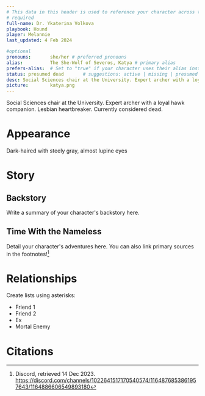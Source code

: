 ```yaml
---
# This data in this header is used to reference your character across the entire website. 
# required
full-name: Dr. Ykaterina Volkova
playbook: Hound
player: Melannie
last_updated: 4 Feb 2024

#optional
pronouns:       she/her # preferred pronouns
alias:          The She-Wolf of Severos, Katya # primary alias
prefers-alias:  # Set to "true" if your character uses their alias instead of their name; otherwise, leave blank.
status: presumed dead       # suggestions: active | missing | presumed dead | incarcerated | dead
desc: Social Sciences chair at the University. Expert archer with a loyal hawk companion. Lesbian heartbreaker. Currently considered dead.
picture:        katya.png
---
```


Social Sciences chair at the University. Expert archer with a loyal hawk companion. Lesbian heartbreaker. Currently considered dead.

# Appearance
Dark-haired with steely gray, almost lupine eyes

# Story
## Backstory
Write a summary of your character's backstory here.


## Time With the Nameless
Detail your character's adventures here. You can also link primary sources in the footnotes![^example-footnote]

# Relationships
Create lists using asterisks:

* Friend 1
* Friend 2
* Ex
* Mortal Enemy

# Citations

[^example-footnote]: Discord, retrieved 14 Dec 2023. <https://discord.com/channels/1022641517170540574/1164876853861957643/1164886606549893180>